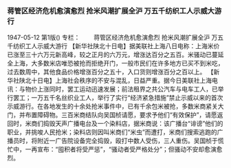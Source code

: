 ### 蒋管区经济危机愈演愈烈  抢米风潮扩展全沪  万五千纺织工人示威大游行

1947-05-12
第1版()
专栏：
 　　蒋管区经济危机愈演愈烈
     抢米风潮扩展全沪
     万五千纺织工人示威大游行
    【新华社陕北十日电】据美联社上海八日电称：上海米价已涨至三十六万元新高峰，较之正月的六万元，增涨达百分之五百。米骚动已蔓延全上海，大多数米店唯恐被抢而拒绝开门，一般市民们在许多地方已买不到米吃，过去数周中，其他食品价格增涨百分之五十，入口货则增涨百分之百以上。
    【新华社陕北十日电】上海社会秩序的不安与混乱，日益严重。据今日美联社上海电讯：与物价上涨同时，罢工运动迅速发展；前法租界之共公汽车与电车工人，已举行罢工；一万五千名丝织业工人，举行了实行“经济紧急措施”禁止示威以来的首次示威游行。在各地发生的十余处抢米事件中，已有千余包米被抢，多数米商紧关大门，并布置障碍物。三百米商结队向吴国桢请愿，要求予他们“有效保护”，请愿返回时，米商们捣毁天声广播电台及一个染料店，据米商说：该广播台“诽谤”他们的职业，并挑唆人民抢米；染料店则因叫米商们“米虫”而遭打，米商们搜索逃跑的广播员时，将附近一广告院设备完全捣毁，殴打中数人受伤，三人重伤。吴国桢于慌忙中，一再宣布：“囤积者将受严惩”，“骚动者受严格处分”；但骚动不安却愈演愈烈。
